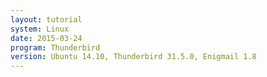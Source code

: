 ```yaml
---
layout: tutorial
system: Linux
date: 2015-03-24
program: Thunderbird
version: Ubuntu 14.10, Thunderbird 31.5.0, Enigmail 1.8
---
```


